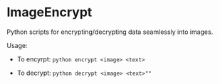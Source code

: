 # ImageEncrypt
Python scripts for encrypting/decrypting data seamlessly into images. 

Usage:

- To encyrpt:
```python encrypt <image> <text>```
  
- To decrypt:
```python decrypt <image> <text>""```
